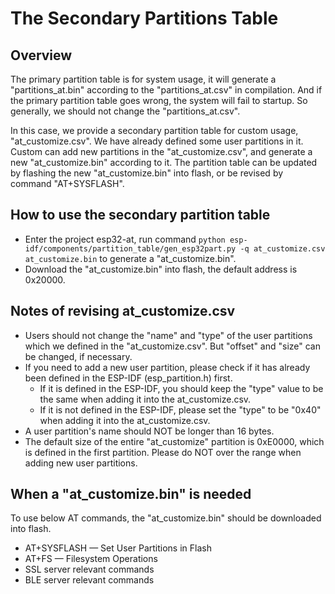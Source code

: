 The Secondary Partitions Table
==============================

## Overview
The primary partition table is for system usage, it will generate a "partitions_at.bin" according to the "partitions_at.csv" in compilation. And if the primary partition table goes wrong, the system will fail to startup. So generally, we should not change the "partitions_at.csv".

In this case, we provide a secondary partition table for custom usage, "at_customize.csv". We have already defined some user partitions in it. Custom can add new partitions in the "at_customize.csv", and generate a new "at_customize.bin" according to it. The partition table can be updated by flashing the new "at_customize.bin" into flash, or be revised by command "AT+SYSFLASH".

## How to use the secondary partition table
* Enter the project esp32-at, run command `python esp-idf/components/partition_table/gen_esp32part.py -q at_customize.csv at_customize.bin` to generate a "at_customize.bin".
* Download the "at_customize.bin" into flash, the default address is 0x20000.

## Notes of revising at_customize.csv
* Users should not change the "name" and "type" of the user partitions which we defined in the "at_customize.csv". But "offset" and "size" can be changed, if necessary.  
* If you need to add a new user partition, please check if it has already been defined in the ESP-IDF (esp_partition.h) first.  
    * If it is defined in the ESP-IDF, you should keep the "type" value to be the same when adding it into the at_customize.csv.  
    * If it is not defined in the ESP-IDF, please set the "type" to be "0x40" when adding it into the at_customize.csv.  
* A user partition's name should NOT be longer than 16 bytes.  
* The default size of the entire "at_customize" partition is 0xE0000, which is defined in the first partition. Please do NOT over the range when adding new user partitions.  


## When a "at_customize.bin" is needed
To use below AT commands, the "at_customize.bin" should be downloaded into flash.  
* AT+SYSFLASH — Set User Partitions in Flash  
* AT+FS — Filesystem Operations   
* SSL server relevant commands  
* BLE server relevant commands  
